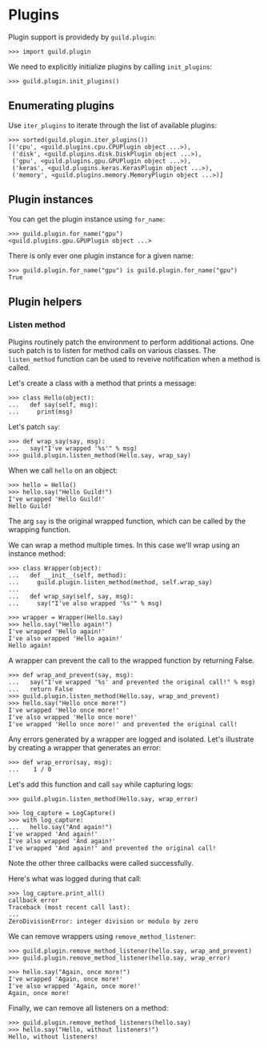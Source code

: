 # Plugins

Plugin support is providedy by `guild.plugin`:

    >>> import guild.plugin

We need to explicitly initialize plugins by calling `init_plugins`:

    >>> guild.plugin.init_plugins()

## Enumerating plugins

Use `iter_plugins` to iterate through the list of available plugins:

    >>> sorted(guild.plugin.iter_plugins())
    [('cpu', <guild.plugins.cpu.CPUPlugin object ...>),
     ('disk', <guild.plugins.disk.DiskPlugin object ...>),
     ('gpu', <guild.plugins.gpu.GPUPlugin object ...>),
     ('keras', <guild.plugins.keras.KerasPlugin object ...>),
     ('memory', <guild.plugins.memory.MemoryPlugin object ...>)]

## Plugin instances

You can get the plugin instance using `for_name`:

    >>> guild.plugin.for_name("gpu")
    <guild.plugins.gpu.GPUPlugin object ...>

There is only ever one plugin instance for a given name:

    >>> guild.plugin.for_name("gpu") is guild.plugin.for_name("gpu")
    True

## Plugin helpers

### Listen method

Plugins routinely patch the environment to perform additional
actions. One such patch is to listen for method calls on various
classes. The `listen_method` function can be used to reveive
notification when a method is called.

Let's create a class with a method that prints a message:

    >>> class Hello(object):
    ...   def say(self, msg):
    ...     print(msg)

Let's patch `say`:

    >>> def wrap_say(say, msg):
    ...   say("I've wrapped '%s'" % msg)
    >>> guild.plugin.listen_method(Hello.say, wrap_say)

When we call `hello` on an object:

    >>> hello = Hello()
    >>> hello.say("Hello Guild!")
    I've wrapped 'Hello Guild!'
    Hello Guild!

The arg `say` is the original wrapped function, which can be called by
the wrapping function.

We can wrap a method multiple times. In this case we'll wrap using an
instance method:

    >>> class Wrapper(object):
    ...   def __init__(self, method):
    ...     guild.plugin.listen_method(method, self.wrap_say)
    ...
    ...   def wrap_say(self, say, msg):
    ...     say("I've also wrapped '%s'" % msg)

    >>> wrapper = Wrapper(Hello.say)
    >>> hello.say("Hello again!")
    I've wrapped 'Hello again!'
    I've also wrapped 'Hello again!'
    Hello again!

A wrapper can prevent the call to the wrapped function by returning
False.

    >>> def wrap_and_prevent(say, msg):
    ...   say("I've wrapped '%s' and prevented the original call!" % msg)
    ...   return False
    >>> guild.plugin.listen_method(Hello.say, wrap_and_prevent)
    >>> hello.say("Hello once more!")
    I've wrapped 'Hello once more!'
    I've also wrapped 'Hello once more!'
    I've wrapped 'Hello once more!' and prevented the original call!

Any errors generated by a wrapper are logged and isolated. Let's
illustrate by creating a wrapper that generates an error:

    >>> def wrap_error(say, msg):
    ...    1 / 0

Let's add this function and call `say` while capturing logs:

    >>> guild.plugin.listen_method(Hello.say, wrap_error)

    >>> log_capture = LogCapture()
    >>> with log_capture:
    ...   hello.say("And again!")
    I've wrapped 'And again!'
    I've also wrapped 'And again!'
    I've wrapped 'And again!' and prevented the original call!

Note the other three callbacks were called successfully.

Here's what was logged during that call:

    >>> log_capture.print_all()
    callback error
    Traceback (most recent call last):
    ...
    ZeroDivisionError: integer division or modulo by zero

We can remove wrappers using `remove_method_listener`:

    >>> guild.plugin.remove_method_listener(hello.say, wrap_and_prevent)
    >>> guild.plugin.remove_method_listener(hello.say, wrap_error)

    >>> hello.say("Again, once more!")
    I've wrapped 'Again, once more!'
    I've also wrapped 'Again, once more!'
    Again, once more!

Finally, we can remove all listeners on a method:

    >>> guild.plugin.remove_method_listeners(hello.say)
    >>> hello.say("Hello, without listeners!")
    Hello, without listeners!
